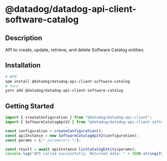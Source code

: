 # @datadog/datadog-api-client-software-catalog

## Description

API to create, update, retrieve, and delete Software Catalog entities.

## Installation

```sh
# NPM
npm install @datadog/datadog-api-client-software-catalog
# Yarn
yarn add @datadog/datadog-api-client-software-catalog
```

## Getting Started
```ts
import { createConfiguration } from "@datadog/datadog-api-client";
import { SoftwareCatalogApiV2 } from "@datadog/datadog-api-client-software-catalog";

const configuration = createConfiguration();
const apiInstance = new SoftwareCatalogApiV2(configuration);
const params = {/* parameters */};

const result = await apiInstance.listCatalogEntity(params);
console.log("API called successfully. Returned data: " + JSON.stringify(result));
```